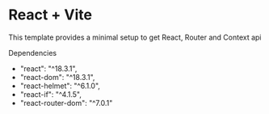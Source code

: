 # React + Vite

This template provides a minimal setup to get React, Router and Context api

Dependencies
- "react": "^18.3.1",
- "react-dom": "^18.3.1",
- "react-helmet": "^6.1.0",
- "react-if": "^4.1.5",
- "react-router-dom": "^7.0.1"